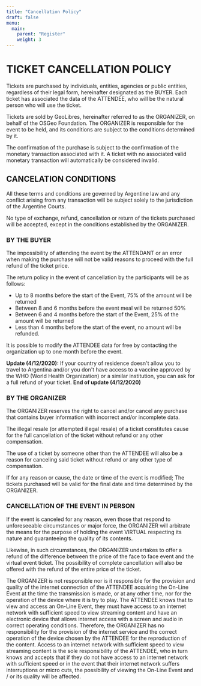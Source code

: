 ```yaml
---
title: "Cancellation Policy"
draft: false
menu:
  main:
    parent: "Register"
    weight: 3
---
```


# TICKET CANCELLATION POLICY

Tickets are purchased by individuals, entities, agencies or public entities, regardless of their legal form, hereinafter designated as the BUYER. Each ticket has associated the data of the ATTENDEE, who will be the natural person who will use the ticket.

Tickets are sold by GeoLibres, hereinafter referred to as the ORGANIZER, on behalf of the OSGeo Foundation. The ORGANIZER is responsible for the event to be held, and its conditions are subject to the conditions determined by it.

The confirmation of the purchase is subject to the confirmation of the monetary transaction associated with it. A ticket with no associated valid monetary transaction will automatically be considered invalid.

## CANCELATION CONDITIONS

All these terms and conditions are governed by Argentine law and any conflict arising from any transaction will be subject solely to the jurisdiction of the Argentine Courts.

No type of exchange, refund, cancellation or return of the tickets purchased will be accepted, except in the conditions established by the ORGANIZER.

### BY THE BUYER

The impossibility of attending the event by the ATTENDANT or an error when making the purchase will not be valid reasons to proceed with the full refund of the ticket price. 

The return policy in the event of cancellation by the participants will be as follows:

 * Up to 8 months before the start of the Event, 75% of the amount will be returned
 * Between 8 and 6 months before the event meal will be returned 50%
 * Between 6 and 4 months before the start of the Event, 25% of the amount will be returned
 * Less than 4 months before the start of the event, no amount will be refunded.

It is possible to modify the ATTENDEE data for free by contacting the organization up to one month before the event.

**Update (4/12/2020):**
If your country of residence doesn't allow you to travel to Argentina and/or you don't have access to a vaccine approved by the WHO (World Health Organization) or a similar institution, you can ask for a full refund of your ticket.
**End of update (4/12/2020)**

### BY THE ORGANIZER

The ORGANIZER reserves the right to cancel and/or cancel any purchase that contains buyer information with incorrect and/or incomplete data.

The illegal resale (or attempted illegal resale) of a ticket constitutes cause for the full cancellation of the ticket without refund or any other compensation.

The use of a ticket by someone other than the ATTENDEE will also be a reason for canceling said ticket without refund or any other type of compensation.

If for any reason or cause, the date or time of the event is modified; The tickets purchased will be valid for the final date and time determined by the ORGANIZER.

### CANCELLATION OF THE EVENT IN PERSON

If the event is canceled for any reason, even those that respond to unforeseeable circumstances or major force, the ORGANIZER will arbitrate the means for the purpose of holding the event VIRTUAL respecting its nature and guaranteeing the quality of its contents.

Likewise, in such circumstances, the ORGANIZER undertakes to offer a refund of the difference between the price of the face to face event and the virtual event ticket. The possibility of complete cancellation will also be offered with the refund of the entire price of the ticket.

The ORGANIZER is not responsible nor is it responsible for the provision and quality of the internet connection of the ATTENDEE acquiring the On-Line Event at the time the transmission is made, or at any other time, nor for the operation of the device where it is try to play. The ATTENDEE knows that to view and access an On-Line Event, they must have access to an internet network with sufficient speed to view streaming content and have an electronic device that allows internet access with a screen and audio in correct operating conditions. Therefore, the ORGANIZER has no responsibility for the provision of the internet service and the correct operation of the device chosen by the ATTENDEE for the reproduction of the content. Access to an internet network with sufficient speed to view streaming content is the sole responsibility of the ATTENDEE, who in turn knows and accepts that if they do not have access to an internet network with sufficient speed or in the event that their internet network suffers interruptions or micro cuts, the possibility of viewing the On-Line Event and / or its quality will be affected.


